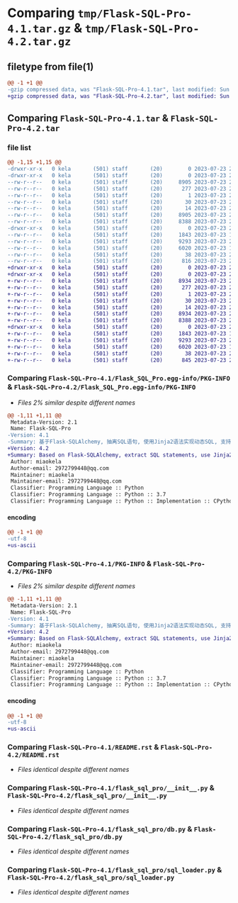 # Comparing `tmp/Flask-SQL-Pro-4.1.tar.gz` & `tmp/Flask-SQL-Pro-4.2.tar.gz`

## filetype from file(1)

```diff
@@ -1 +1 @@
-gzip compressed data, was "Flask-SQL-Pro-4.1.tar", last modified: Sun Jul 23 23:57:17 2023, max compression
+gzip compressed data, was "Flask-SQL-Pro-4.2.tar", last modified: Sun Jul 23 23:58:25 2023, max compression
```

## Comparing `Flask-SQL-Pro-4.1.tar` & `Flask-SQL-Pro-4.2.tar`

### file list

```diff
@@ -1,15 +1,15 @@
-drwxr-xr-x   0 kela       (501) staff       (20)        0 2023-07-23 23:57:17.274178 Flask-SQL-Pro-4.1/
-drwxr-xr-x   0 kela       (501) staff       (20)        0 2023-07-23 23:57:17.273475 Flask-SQL-Pro-4.1/Flask_SQL_Pro.egg-info/
--rw-r--r--   0 kela       (501) staff       (20)     8905 2023-07-23 23:57:17.000000 Flask-SQL-Pro-4.1/Flask_SQL_Pro.egg-info/PKG-INFO
--rw-r--r--   0 kela       (501) staff       (20)      277 2023-07-23 23:57:17.000000 Flask-SQL-Pro-4.1/Flask_SQL_Pro.egg-info/SOURCES.txt
--rw-r--r--   0 kela       (501) staff       (20)        1 2023-07-23 23:57:17.000000 Flask-SQL-Pro-4.1/Flask_SQL_Pro.egg-info/dependency_links.txt
--rw-r--r--   0 kela       (501) staff       (20)       30 2023-07-23 23:57:17.000000 Flask-SQL-Pro-4.1/Flask_SQL_Pro.egg-info/requires.txt
--rw-r--r--   0 kela       (501) staff       (20)       14 2023-07-23 23:57:17.000000 Flask-SQL-Pro-4.1/Flask_SQL_Pro.egg-info/top_level.txt
--rw-r--r--   0 kela       (501) staff       (20)     8905 2023-07-23 23:57:17.274031 Flask-SQL-Pro-4.1/PKG-INFO
--rw-r--r--   0 kela       (501) staff       (20)     8388 2023-07-23 23:57:05.000000 Flask-SQL-Pro-4.1/README.rst
-drwxr-xr-x   0 kela       (501) staff       (20)        0 2023-07-23 23:57:17.273847 Flask-SQL-Pro-4.1/flask_sql_pro/
--rw-r--r--   0 kela       (501) staff       (20)     1843 2023-07-23 16:05:44.000000 Flask-SQL-Pro-4.1/flask_sql_pro/__init__.py
--rw-r--r--   0 kela       (501) staff       (20)     9293 2023-07-23 23:53:43.000000 Flask-SQL-Pro-4.1/flask_sql_pro/db.py
--rw-r--r--   0 kela       (501) staff       (20)     6020 2023-07-23 16:21:52.000000 Flask-SQL-Pro-4.1/flask_sql_pro/sql_loader.py
--rw-r--r--   0 kela       (501) staff       (20)       38 2023-07-23 23:57:17.274224 Flask-SQL-Pro-4.1/setup.cfg
--rw-r--r--   0 kela       (501) staff       (20)      816 2023-07-23 23:57:09.000000 Flask-SQL-Pro-4.1/setup.py
+drwxr-xr-x   0 kela       (501) staff       (20)        0 2023-07-23 23:58:25.497035 Flask-SQL-Pro-4.2/
+drwxr-xr-x   0 kela       (501) staff       (20)        0 2023-07-23 23:58:25.496260 Flask-SQL-Pro-4.2/Flask_SQL_Pro.egg-info/
+-rw-r--r--   0 kela       (501) staff       (20)     8934 2023-07-23 23:58:25.000000 Flask-SQL-Pro-4.2/Flask_SQL_Pro.egg-info/PKG-INFO
+-rw-r--r--   0 kela       (501) staff       (20)      277 2023-07-23 23:58:25.000000 Flask-SQL-Pro-4.2/Flask_SQL_Pro.egg-info/SOURCES.txt
+-rw-r--r--   0 kela       (501) staff       (20)        1 2023-07-23 23:58:25.000000 Flask-SQL-Pro-4.2/Flask_SQL_Pro.egg-info/dependency_links.txt
+-rw-r--r--   0 kela       (501) staff       (20)       30 2023-07-23 23:58:25.000000 Flask-SQL-Pro-4.2/Flask_SQL_Pro.egg-info/requires.txt
+-rw-r--r--   0 kela       (501) staff       (20)       14 2023-07-23 23:58:25.000000 Flask-SQL-Pro-4.2/Flask_SQL_Pro.egg-info/top_level.txt
+-rw-r--r--   0 kela       (501) staff       (20)     8934 2023-07-23 23:58:25.496762 Flask-SQL-Pro-4.2/PKG-INFO
+-rw-r--r--   0 kela       (501) staff       (20)     8388 2023-07-23 23:57:05.000000 Flask-SQL-Pro-4.2/README.rst
+drwxr-xr-x   0 kela       (501) staff       (20)        0 2023-07-23 23:58:25.496591 Flask-SQL-Pro-4.2/flask_sql_pro/
+-rw-r--r--   0 kela       (501) staff       (20)     1843 2023-07-23 16:05:44.000000 Flask-SQL-Pro-4.2/flask_sql_pro/__init__.py
+-rw-r--r--   0 kela       (501) staff       (20)     9293 2023-07-23 23:53:43.000000 Flask-SQL-Pro-4.2/flask_sql_pro/db.py
+-rw-r--r--   0 kela       (501) staff       (20)     6020 2023-07-23 16:21:52.000000 Flask-SQL-Pro-4.2/flask_sql_pro/sql_loader.py
+-rw-r--r--   0 kela       (501) staff       (20)       38 2023-07-23 23:58:25.497098 Flask-SQL-Pro-4.2/setup.cfg
+-rw-r--r--   0 kela       (501) staff       (20)      845 2023-07-23 23:58:13.000000 Flask-SQL-Pro-4.2/setup.py
```

### Comparing `Flask-SQL-Pro-4.1/Flask_SQL_Pro.egg-info/PKG-INFO` & `Flask-SQL-Pro-4.2/Flask_SQL_Pro.egg-info/PKG-INFO`

 * *Files 2% similar despite different names*

```diff
@@ -1,11 +1,11 @@
 Metadata-Version: 2.1
 Name: Flask-SQL-Pro
-Version: 4.1
-Summary: 基于Flask-SQLAlchemy, 抽离SQL语句, 使用Jinja2语法实现动态SQL, 支持上下文事务, 支持分页
+Version: 4.2
+Summary: Based on Flask-SQLAlchemy, extract SQL statements, use Jinja2 syntax to achieve dynamic SQL, support contextual transactions, support paging
 Author: miaokela
 Author-email: 2972799448@qq.com
 Maintainer: miaokela
 Maintainer-email: 2972799448@qq.com
 Classifier: Programming Language :: Python
 Classifier: Programming Language :: Python :: 3.7
 Classifier: Programming Language :: Python :: Implementation :: CPython
```

#### encoding

```diff
@@ -1 +1 @@
-utf-8
+us-ascii
```

### Comparing `Flask-SQL-Pro-4.1/PKG-INFO` & `Flask-SQL-Pro-4.2/PKG-INFO`

 * *Files 2% similar despite different names*

```diff
@@ -1,11 +1,11 @@
 Metadata-Version: 2.1
 Name: Flask-SQL-Pro
-Version: 4.1
-Summary: 基于Flask-SQLAlchemy, 抽离SQL语句, 使用Jinja2语法实现动态SQL, 支持上下文事务, 支持分页
+Version: 4.2
+Summary: Based on Flask-SQLAlchemy, extract SQL statements, use Jinja2 syntax to achieve dynamic SQL, support contextual transactions, support paging
 Author: miaokela
 Author-email: 2972799448@qq.com
 Maintainer: miaokela
 Maintainer-email: 2972799448@qq.com
 Classifier: Programming Language :: Python
 Classifier: Programming Language :: Python :: 3.7
 Classifier: Programming Language :: Python :: Implementation :: CPython
```

#### encoding

```diff
@@ -1 +1 @@
-utf-8
+us-ascii
```

### Comparing `Flask-SQL-Pro-4.1/README.rst` & `Flask-SQL-Pro-4.2/README.rst`

 * *Files identical despite different names*

### Comparing `Flask-SQL-Pro-4.1/flask_sql_pro/__init__.py` & `Flask-SQL-Pro-4.2/flask_sql_pro/__init__.py`

 * *Files identical despite different names*

### Comparing `Flask-SQL-Pro-4.1/flask_sql_pro/db.py` & `Flask-SQL-Pro-4.2/flask_sql_pro/db.py`

 * *Files identical despite different names*

### Comparing `Flask-SQL-Pro-4.1/flask_sql_pro/sql_loader.py` & `Flask-SQL-Pro-4.2/flask_sql_pro/sql_loader.py`

 * *Files identical despite different names*

